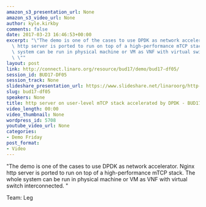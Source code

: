 ```yaml
---
amazon_s3_presentation_url: None
amazon_s3_video_url: None
author: kyle.kirkby
comments: false
date: 2017-03-23 16:46:53+00:00
excerpt: "\"The demo is one of the cases to use DPDK as network accelerator.\nNginx\
  \ http server is ported to run on top of a high-performance mTCP stack. \nThe whole\
  \ system can be run in physical machine or VM as VNF with virtual switch interconnected.\
  \ \""
layout: post
link: http://connect.linaro.org/resource/bud17/demo/bud17-df05/
session_id: BUD17-DF05
session_track: None
slideshare_presentation_url: https://www.slideshare.net/linaroorg/http-server-on-userlevel-mtcp-stack-accelerated-by-dpdk
slug: bud17-df05
speakers: None
title: http server on user-level mTCP stack accelerated by DPDK - BUD17-DF05
video_length: 00:00
video_thumbnail: None
wordpress_id: 5708
youtube_video_url: None
categories:
- Demo Friday
post_format:
- Video
---
```


"The demo is one of the cases to use DPDK as network accelerator.
Nginx http server is ported to run on top of a high-performance mTCP stack.
The whole system can be run in physical machine or VM as VNF with virtual switch interconnected. "

Team: Leg

